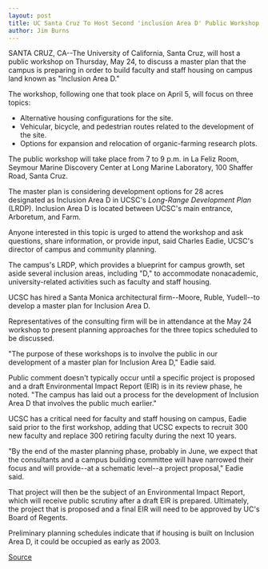 ```yaml
---
layout: post
title: UC Santa Cruz To Host Second 'inclusion Area D' Public Workshop On Thursday, May 24
author: Jim Burns
---
```


SANTA CRUZ, CA--The University of California, Santa Cruz, will host a public workshop on Thursday, May 24, to discuss a master plan that the campus is preparing in order to build faculty and staff housing on campus land known as "Inclusion Area D."  
  
The workshop, following one that took place on April 5, will focus on three topics:

* Alternative housing configurations for the site.
* Vehicular, bicycle, and pedestrian routes related to the development of the site.
* Options for expansion and relocation of organic-farming research plots.

The public workshop will take place from 7 to 9 p.m. in La Feliz Room, Seymour Marine Discovery Center at Long Marine Laboratory, 100 Shaffer Road, Santa Cruz.

The master plan is considering development options for 28 acres designated as Inclusion Area D in UCSC's _Long-Range Development Plan_ (LRDP). Inclusion Area D is located between UCSC's main entrance, Arboretum, and Farm.

Anyone interested in this topic is urged to attend the workshop and ask questions, share information, or provide input, said Charles Eadie, UCSC's director of campus and community planning.

The campus's LRDP, which provides a blueprint for campus growth, set aside several inclusion areas, including "D," to accommodate nonacademic, university-related activities such as faculty and staff housing.

UCSC has hired a Santa Monica architectural firm--Moore, Ruble, Yudell--to develop a master plan for Inclusion Area D.

Representatives of the consulting firm will be in attendance at the May 24 workshop to present planning approaches for the three topics scheduled to be discussed.

"The purpose of these workshops is to involve the public in our development of a master plan for Inclusion Area D," Eadie said.

Public comment doesn't typically occur until a specific project is proposed and a draft Environmental Impact Report (EIR) is in its review phase, he noted. "The campus has laid out a process for the development of Inclusion Area D that involves the public much earlier."

UCSC has a critical need for faculty and staff housing on campus, Eadie said prior to the first workshop, adding that UCSC expects to recruit 300 new faculty and replace 300 retiring faculty during the next 10 years.

"By the end of the master planning phase, probably in June, we expect that the consultants and a campus building committee will have narrowed their focus and will provide--at a schematic level--a project proposal," Eadie said.

That project will then be the subject of an Environmental Impact Report, which will receive public scrutiny after a draft EIR is prepared. Ultimately, the project that is proposed and a final EIR will need to be approved by UC's Board of Regents.

Preliminary planning schedules indicate that if housing is built on Inclusion Area D, it could be occupied as early as 2003.

[Source](http://www1.ucsc.edu/news_events/press_releases/archive/00-01/05-01/inclusion.html "Permalink to UCSC Press Release: Inclusion Area D workshop")
